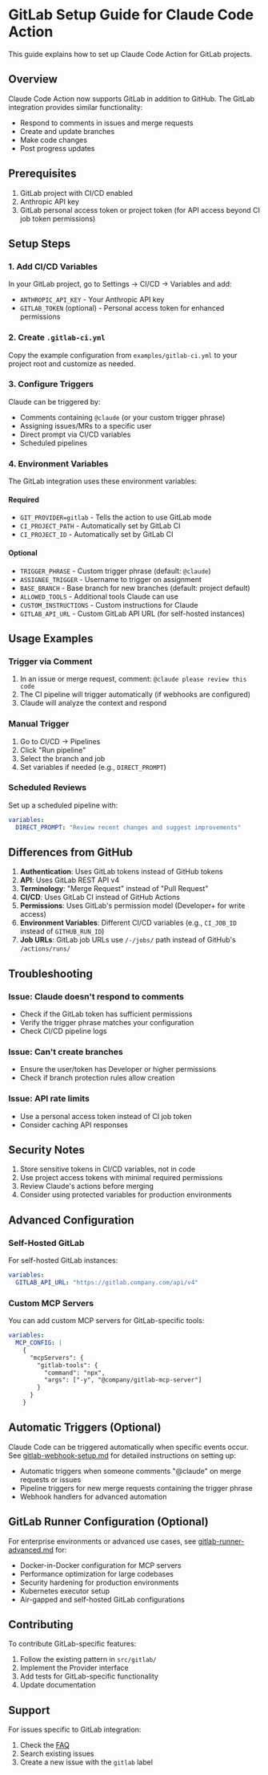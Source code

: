 # GitLab Setup Guide for Claude Code Action

This guide explains how to set up Claude Code Action for GitLab projects.

## Overview

Claude Code Action now supports GitLab in addition to GitHub. The GitLab integration provides similar functionality:

- Respond to comments in issues and merge requests
- Create and update branches
- Make code changes
- Post progress updates

## Prerequisites

1. GitLab project with CI/CD enabled
2. Anthropic API key
3. GitLab personal access token or project token (for API access beyond CI job token permissions)

## Setup Steps

### 1. Add CI/CD Variables

In your GitLab project, go to Settings → CI/CD → Variables and add:

- `ANTHROPIC_API_KEY` - Your Anthropic API key
- `GITLAB_TOKEN` (optional) - Personal access token for enhanced permissions

### 2. Create `.gitlab-ci.yml`

Copy the example configuration from `examples/gitlab-ci.yml` to your project root and customize as needed.

### 3. Configure Triggers

Claude can be triggered by:

- Comments containing `@claude` (or your custom trigger phrase)
- Assigning issues/MRs to a specific user
- Direct prompt via CI/CD variables
- Scheduled pipelines

### 4. Environment Variables

The GitLab integration uses these environment variables:

#### Required

- `GIT_PROVIDER=gitlab` - Tells the action to use GitLab mode
- `CI_PROJECT_PATH` - Automatically set by GitLab CI
- `CI_PROJECT_ID` - Automatically set by GitLab CI

#### Optional

- `TRIGGER_PHRASE` - Custom trigger phrase (default: `@claude`)
- `ASSIGNEE_TRIGGER` - Username to trigger on assignment
- `BASE_BRANCH` - Base branch for new branches (default: project default)
- `ALLOWED_TOOLS` - Additional tools Claude can use
- `CUSTOM_INSTRUCTIONS` - Custom instructions for Claude
- `GITLAB_API_URL` - Custom GitLab API URL (for self-hosted instances)

## Usage Examples

### Trigger via Comment

1. In an issue or merge request, comment: `@claude please review this code`
2. The CI pipeline will trigger automatically (if webhooks are configured)
3. Claude will analyze the context and respond

### Manual Trigger

1. Go to CI/CD → Pipelines
2. Click "Run pipeline"
3. Select the branch and job
4. Set variables if needed (e.g., `DIRECT_PROMPT`)

### Scheduled Reviews

Set up a scheduled pipeline with:

```yaml
variables:
  DIRECT_PROMPT: "Review recent changes and suggest improvements"
```

## Differences from GitHub

1. **Authentication**: Uses GitLab tokens instead of GitHub tokens
2. **API**: Uses GitLab REST API v4
3. **Terminology**: "Merge Request" instead of "Pull Request"
4. **CI/CD**: Uses GitLab CI instead of GitHub Actions
5. **Permissions**: Uses GitLab's permission model (Developer+ for write access)
6. **Environment Variables**: Different CI/CD variables (e.g., `CI_JOB_ID` instead of `GITHUB_RUN_ID`)
7. **Job URLs**: GitLab job URLs use `/-/jobs/` path instead of GitHub's `/actions/runs/`

## Troubleshooting

### Issue: Claude doesn't respond to comments

- Check if the GitLab token has sufficient permissions
- Verify the trigger phrase matches your configuration
- Check CI/CD pipeline logs

### Issue: Can't create branches

- Ensure the user/token has Developer or higher permissions
- Check if branch protection rules allow creation

### Issue: API rate limits

- Use a personal access token instead of CI job token
- Consider caching API responses

## Security Notes

1. Store sensitive tokens in CI/CD variables, not in code
2. Use project access tokens with minimal required permissions
3. Review Claude's actions before merging
4. Consider using protected variables for production environments

## Advanced Configuration

### Self-Hosted GitLab

For self-hosted GitLab instances:

```yaml
variables:
  GITLAB_API_URL: "https://gitlab.company.com/api/v4"
```

### Custom MCP Servers

You can add custom MCP servers for GitLab-specific tools:

```yaml
variables:
  MCP_CONFIG: |
    {
      "mcpServers": {
        "gitlab-tools": {
          "command": "npx",
          "args": ["-y", "@company/gitlab-mcp-server"]
        }
      }
    }
```

## Automatic Triggers (Optional)

Claude Code can be triggered automatically when specific events occur. See [gitlab-webhook-setup.md](./gitlab-webhook-setup.md) for detailed instructions on setting up:

- Automatic triggers when someone comments "@claude" on merge requests or issues
- Pipeline triggers for new merge requests containing the trigger phrase
- Webhook handlers for advanced automation

## GitLab Runner Configuration (Optional)

For enterprise environments or advanced use cases, see [gitlab-runner-advanced.md](./gitlab-runner-advanced.md) for:

- Docker-in-Docker configuration for MCP servers
- Performance optimization for large codebases
- Security hardening for production environments
- Kubernetes executor setup
- Air-gapped and self-hosted GitLab configurations

## Contributing

To contribute GitLab-specific features:

1. Follow the existing pattern in `src/gitlab/`
2. Implement the Provider interface
3. Add tests for GitLab-specific functionality
4. Update documentation

## Support

For issues specific to GitLab integration:

1. Check the [FAQ](../FAQ.md)
2. Search existing issues
3. Create a new issue with the `gitlab` label

